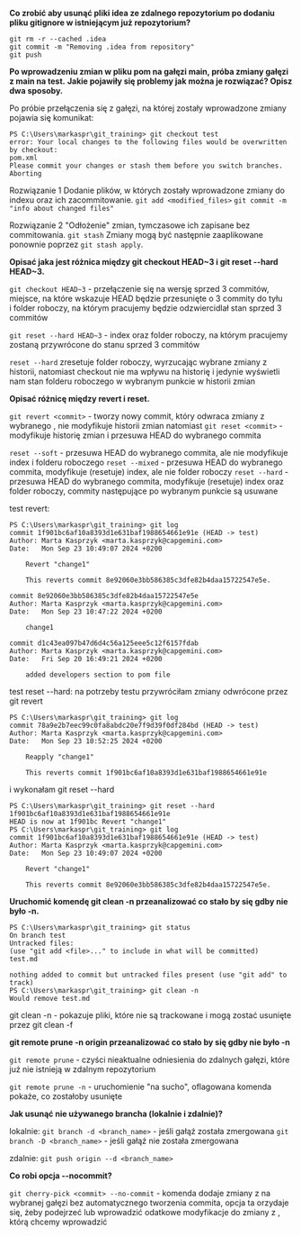 **Co zrobić aby usunąć pliki idea ze zdalnego repozytorium po dodaniu pliku gitignore w istniejącym już repozytorium?**

```
git rm -r --cached .idea
git commit -m "Removing .idea from repository"
git push
```

**Po wprowadzeniu zmian w pliku pom na gałęzi main, próba zmiany gałęzi z main na test.**
**Jakie pojawiły się problemy jak można je rozwiązać? Opisz dwa sposoby.**

Po próbie przełączenia się z gałęzi, na której zostały wprowadzone zmiany pojawia się komunikat:
```
PS C:\Users\markaspr\git_training> git checkout test
error: Your local changes to the following files would be overwritten by checkout:
pom.xml
Please commit your changes or stash them before you switch branches.
Aborting
```
Rozwiązanie 1 
Dodanie plików, w których zostały wprowadzone zmiany do indexu oraz ich zacommitowanie.
`git add <modified_files>`
`git commit -m "info about changed files"`

Rozwiązanie 2
"Odłożenie" zmian, tymczasowe ich zapisane bez commitowania. 
`git stash`
Zmiany mogą być następnie zaaplikowane ponownie poprzez `git stash apply`.

**Opisać jaka jest różnica między git checkout HEAD~3 i git reset --hard HEAD~3.**

`git checkout HEAD~3` - przełączenie się na wersję sprzed 3 commitów, 
miejsce, na które wskazuje HEAD będzie przesunięte o 3 commity do tyłu  
i folder roboczy, na którym pracujemy będzie odzwiercidlał stan sprzed 3 commitów

`git reset --hard HEAD~3` - index oraz folder roboczy, na którym pracujemy zostaną przywrócone do stanu sprzed 3 commitów

`reset --hard` zresetuje folder roboczy, wyrzucając wybrane zmiany z historii, 
natomiast checkout nie ma wpływu na historię i jedynie wyświetli nam stan folderu roboczego w wybranym punkcie w historii zmian

**Opisać różnicę między revert i reset.**

`git revert <commit>` - tworzy nowy commit, który odwraca zmiany z wybranego <commita>, nie modyfikuje historii zmian
natomiast
`git reset <commit>` - modyfikuje historię zmian i przesuwa HEAD do wybranego commita

`reset --soft` - przesuwa HEAD do wybranego commita, ale nie modyfikuje index i folderu roboczego
`reset --mixed` - przesuwa HEAD do wybranego commita, modyfikuje (resetuje) index, ale nie folder roboczy
`reset --hard` - przesuwa HEAD do wybranego commita, modyfikuje (resetuje) index oraz folder roboczy, 
commity następujące po wybranym punkcie są usuwane

test revert:
```
PS C:\Users\markaspr\git_training> git log
commit 1f901bc6af10a8393d1e631baf1988654661e91e (HEAD -> test)
Author: Marta Kasprzyk <marta.kasprzyk@capgemini.com>
Date:   Mon Sep 23 10:49:07 2024 +0200

    Revert "change1"

    This reverts commit 8e92060e3bb586385c3dfe82b4daa15722547e5e.

commit 8e92060e3bb586385c3dfe82b4daa15722547e5e
Author: Marta Kasprzyk <marta.kasprzyk@capgemini.com>
Date:   Mon Sep 23 10:47:22 2024 +0200

    change1

commit d1c43ea097b47d6d4c56a125eee5c12f6157fdab
Author: Marta Kasprzyk <marta.kasprzyk@capgemini.com>
Date:   Fri Sep 20 16:49:21 2024 +0200

    added developers section to pom file
```

test reset --hard:
na potrzeby testu przywróciłam zmiany odwrócone przez git revert
```
PS C:\Users\markaspr\git_training> git log
commit 78a9e2b7eec99c0fa8abdc20e7f9d39f0df284bd (HEAD -> test)
Author: Marta Kasprzyk <marta.kasprzyk@capgemini.com>
Date:   Mon Sep 23 10:52:25 2024 +0200

    Reapply "change1"

    This reverts commit 1f901bc6af10a8393d1e631baf1988654661e91e
```
i wykonałam git reset --hard
```
PS C:\Users\markaspr\git_training> git reset --hard 1f901bc6af10a8393d1e631baf1988654661e91e
HEAD is now at 1f901bc Revert "change1"
PS C:\Users\markaspr\git_training> git log
commit 1f901bc6af10a8393d1e631baf1988654661e91e (HEAD -> test)
Author: Marta Kasprzyk <marta.kasprzyk@capgemini.com>
Date:   Mon Sep 23 10:49:07 2024 +0200

    Revert "change1"

    This reverts commit 8e92060e3bb586385c3dfe82b4daa15722547e5e.
```

**Uruchomić komendę git clean -n przeanalizować co stało by się gdby nie było -n.**
```
PS C:\Users\markaspr\git_training> git status
On branch test
Untracked files:
(use "git add <file>..." to include in what will be committed)
test.md

nothing added to commit but untracked files present (use "git add" to track)
PS C:\Users\markaspr\git_training> git clean -n
Would remove test.md
```
git clean -n - pokazuje pliki, które nie są trackowane i mogą zostać usunięte przez git clean -f

**git remote prune -n origin przeanalizować co stało by się gdby nie było -n**

`git remote prune` - czyści nieaktualne odniesienia do zdalnych gałęzi, 
które już nie istnieją w zdalnym repozytorium 

`git remote prune -n` - uruchomienie "na sucho", oflagowana komenda pokaże, co zostałoby usunięte

**Jak usunąć nie używanego brancha (lokalnie i zdalnie)?**

lokalnie:
`git branch -d <branch_name>` - jeśli gałąź została zmergowana
`git branch -D <branch_name>` - jeśli gałąź nie została zmergowana

zdalnie:
`git push origin --d <branch_name>`

**Co robi opcja --nocommit?**

`git cherry-pick <commit> --no-commit` - komenda dodaje zmiany z <commit> na wybranej gałęzi bez automatycznego tworzenia commita, 
opcja ta orzydaje się, żeby podejrzeć lub wprowadzić odatkowe modyfikacje do zmiany z <commit>, którą chcemy wprowadzić













